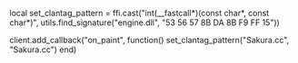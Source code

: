local set_clantag_pattern = ffi.cast("int(__fastcall*)(const char*, const char*)", utils.find_signature("engine.dll", "53 56 57 8B DA 8B F9 FF 15"))

client.add_callback("on_paint", function()
      set_clantag_pattern("Sakura.cc", "Sakura.cc")
end)
